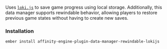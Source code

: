 Uses [`loki.js`](http://lokijs.org/) to save game progress using local storage. Additionally, this data manager supports rewindable behavior, allowing players to restore previous game states without having to create new saves.

### Installation

`ember install affinity-engine-plugin-data-manager-rewindable-lokijs`
